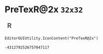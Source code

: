 # PreTexR@2x `32x32`
<img src="/img/PreTexR@2x.png" width=32 height=32>

``` CSharp
EditorGUIUtility.IconContent("PreTexR@2x")
```
```
-4312792526757047117
```
